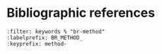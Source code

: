 # Bibliographic references

```{bibliography}
:filter: keywords % "br-method"
:labelprefix: BR_METHOD_
:keyprefix: method-
```

